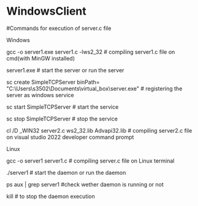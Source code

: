 # WindowsClient
#Commands for execution of server.c file

Windows

gcc -o server1.exe server1.c -lws2_32      # compiling server1.c file on cmd(with MinGW installed)

server1.exe                       # start the server or run the server

sc create SimpleTCPServer binPath= "C:\Users\s3502\Documents\virtual_box\server.exe"   # registering the server as windows service

sc start SimpleTCPServer     # start the service

sc stop SimpleTCPServer     # stop the service

cl /D _WIN32 server2.c ws2_32.lib Advapi32.lib  # compiling server2.c file on visual studio 2022 developer command prompt

Linux

gcc -o server1 server1.c     # compiling server.c file on Linux terminal

 ./server1             # start the daemon or run the daemon

ps aux | grep server1   #check wether daemon is running or not

kill <pid>   # to stop the daemon execution
